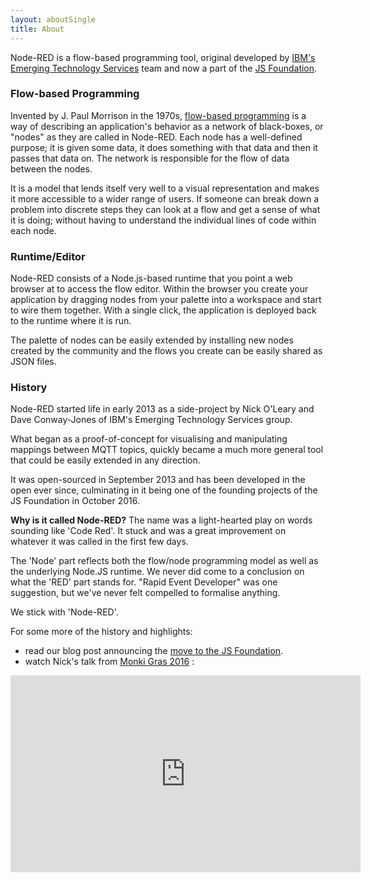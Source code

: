 ```yaml
---
layout: aboutSingle
title: About
---
```


Node-RED is a flow-based programming tool, original developed by [IBM's Emerging Technology Services](https://emerging-technology.co.uk)
team and now a part of the [JS Foundation](https://js.foundation).

### Flow-based Programming

Invented by J. Paul Morrison in the 1970s, [flow-based programming](https://en.wikipedia.org/wiki/Flow-based_programming)
is a way of describing an application's behavior as a network of black-boxes, or
"nodes" as they are called in Node-RED. Each node has a well-defined purpose; it
is given some data, it does something with that data and then it passes that
data on. The network is responsible for the flow of data between the nodes.

It is a model that lends itself very well to a visual representation and makes
it more accessible to a wider range of users. If someone can break down a problem
into discrete steps they can look at a flow and get a sense of what it is doing;
without having to understand the individual lines of code within each node.

### Runtime/Editor

Node-RED consists of a Node.js-based runtime that you point a web browser at to
access the flow editor. Within the browser you create your application by dragging
nodes from your palette into a workspace and start to wire them together. With a
single click, the application is deployed back to the runtime where it is run.

The palette of nodes can be easily extended by installing new nodes created by
the community and the flows you create can be easily shared as JSON files.


### History

Node-RED started life in early 2013 as a side-project by Nick O'Leary and Dave
Conway-Jones of IBM's Emerging Technology Services group.

What began as a proof-of-concept for visualising and manipulating mappings
between MQTT topics, quickly became a much more general tool that could be easily
extended in any direction.

It was open-sourced in September 2013 and has been developed in the open ever
since, culminating in it being one of the founding projects of the JS Foundation
in October 2016.

<div class="doc-callout">
<b>Why is it called Node-RED?</b> The name was a light-hearted play on words
sounding like 'Code Red'. It stuck and was a great improvement on whatever it was
called in the first few days.

The 'Node' part reflects both the flow/node programming model as well as the
underlying Node.JS runtime. We never did come to a conclusion
on what the 'RED' part stands for. "Rapid Event Developer" was one suggestion,
but we've never felt compelled to formalise anything.

We stick with 'Node-RED'.
</div>

For some more of the history and highlights:

- read our blog post announcing the
[move to the JS Foundation](http://nodered.org/blog/2016/10/17/js-foundation).
- watch Nick's talk from [Monki Gras 2016](https://www.youtube.com/watch?v=Bbg1017amZs) :

<div style="text-align: center">
    <iframe width="560" height="315" src="https://www.youtube.com/embed/Bbg1017amZs" frameborder="0" allowfullscreen></iframe>
</div>
